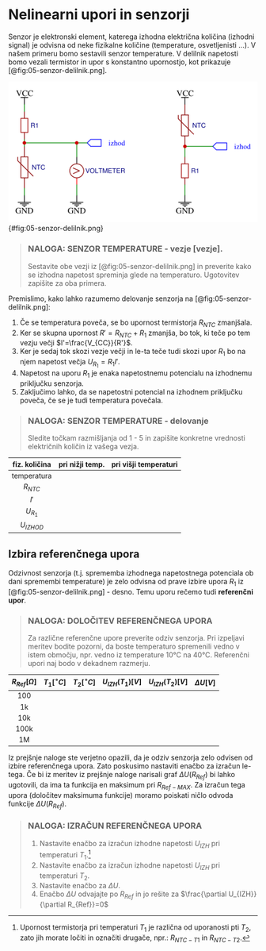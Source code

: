 # Nelinearni upori in senzorji
 
Senzor je elektronski element, katerega izhodna električna količina (izhodni signal) je odvisna od neke fizikalne količine (temperature, osvetljenisti ...). V našem primeru bomo sestavili senzor temperature. V delilnik napetosti bomo vezali termistor in upor s konstantno upornostjo, kot prikazuje [@fig:05-senzor-delilnik.png].

![Temperaturni senzor.](./slike/05-senzor-delilnik-1.png){#fig:05-senzor-delilnik.png}

> ### NALOGA: SENZOR TEMPERATURE - vezje [vezje].
> Sestavite obe vezji iz [@fig:05-senzor-delilnik.png] in preverite kako se izhodna napetost spreminja glede na temperaturo. Ugotovitev zapišite za oba primera.

Premislimo, kako lahko razumemo delovanje senzorja na [@fig:05-senzor-delilnik.png]:  

1. Če se temperatura poveča, se bo upornost termistorja $R_{NTC}$ zmanjšala.
2. Ker se skupna upornost $R'=R_{NTC}+R_1$ zmanjša, bo tok, ki teče po tem vezju večji $I'=\frac{V_{CC}}{R'}$.
3. Ker je sedaj tok skozi vezje večji in le-ta teče tudi skozi upor $R_1$ bo na njem napetost večja $U_{R_1}=R_1I'$.
4. Napetost na uporu $R_1$ je enaka napetostnemu potencialu na izhodnemu priključku senzorja.
5. Zaključimo lahko, da se napetostni potencial na izhodnem priključku poveča, če se je tudi temperatura povečala.

> ### NALOGA: SENZOR TEMPERATURE - delovanje  
> Sledite točkam razmišljanja od 1 - 5 in zapišite konkretne vrednosti električnih količin iz vašega vezja.  

| fiz. količina | pri nižji temp. | pri višji temperaturi |
|:-------------:|-----------------|-----------------------|
|  temperatura  |                 |                       |
|   $R_{NTC}$   |                 |                       |
|      $I'$     |                 |                       |
|   $U_{R_1}$   |                 |                       |
|  $U_{IZHOD}$  |                 |                       |

## Izbira referenčnega upora

Odzivnost senzorja (t.j. sprememba izhodnega napetostnega potenciala ob dani spremembi temperature) je zelo odvisna od prave izbire upora $R_1$ iz [@fig:05-senzor-delilnik.png] - desno. Temu uporu rečemo tudi **referenčni upor**.

> ### NALOGA: DOLOČITEV REFERENČNEGA UPORA  
> Za različne referenčne upore preverite odziv senzorja. Pri izpeljavi meritev bodite pozorni, da boste temperaturo spremenili vedno v istem območju, npr. vedno iz temperature 10°C na 40°C. Referenčni upori naj bodo v dekadnem razmerju.

| $R_{Ref}[\Omega]$ | $T_1[ ^\circ C]$ | $T_2[ ^\circ C]$ | $U_{IZH}(T_1)[V]$ | $U_{IZH}(T_2)[V]$ | $\Delta U[V]$ |
|:-----------------:|------------------|------------------|-------------------|-------------------|--------------|
|        100        |                  |                  |                   |                   |              |
|         1k        |                  |                  |                   |                   |              |
|        10k        |                  |                  |                   |                   |              |
|        100k       |                  |                  |                   |                   |              |
|         1M        |                  |                  |                   |                   |              |

Iz prejšnje naloge ste verjetno opazili, da je odziv senzorja zelo odvisen od izbire referenčnega upora. Zato poskusimo nastaviti enačbo za izračun le-tega. Če bi iz meritev iz prejšnje naloge narisali graf $\Delta U(R_{Ref})$ bi lahko ugotovili, da ima ta funkcija en maksimum pri $R_{Ref-MAX}$. Za izračun tega upora (določitev maksimuma funkcije) moramo poiskati ničlo odvoda funkcije $\Delta U(R_{Ref})$.

> ### NALOGA: IZRAČUN REFERENČNEGA UPORA  
> 1. Nastavite enačbo za izračun izhodne napetosti $U_{IZH}$ pri temperaturi $T_1$.[^051]  
> 2. Nastavite enačbo za izračun izhodne napetosti $U_{IZH}$ pri temperaturi $T_2$.  
> 3. Nastavite enačbo za $\Delta U$.  
> 4. Enačbo $\Delta U$ odvajajte po $R_{Ref}$ in jo rešite za $\frac{\partial U_{IZH}}{\partial R_{Ref}}=0$

[^051]: Upornost termistorja pri temperaturi $T_1$ je različna od uporanosti pti $T_2$, zato jih morate ločiti in označiti drugače, npr.: $R_{NTC-T1}$ in $R_{NTC-T2}$.
